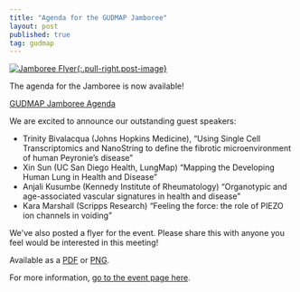 ```yaml
---
title: "Agenda for the GUDMAP Jamboree"
layout: post
published: true
tag: gudmap
---
```


[![Jamboree Flyer](/events/2021-gudmap-jamboree/GUDMAP-15-Year-Jamboree-Flyer.png){:.pull-right.post-image}](/events/2021-gudmap-jamboree/GUDMAP-15-Year-Jamboree-Flyer.png)

The agenda for the Jamboree is now available!

[GUDMAP Jamboree Agenda](/events/2021-gudmap-jamboree/2021-GUDMAP-Jamboree-Agenda-Draft.pdf)

We are excited to announce our outstanding guest speakers:

* Trinity Bivalacqua (Johns Hopkins Medicine), “Using Single Cell Transcriptomics and NanoString to define the fibrotic microenvironment of human Peyronie’s disease”
* Xin Sun (UC San Diego Health, LungMap) “Mapping the Developing Human Lung in Health and Disease”
* Anjali Kusumbe (Kennedy Institute of Rheumatology) “Organotypic and age-associated vascular signatures in health and disease”
* Kara Marshall (Scripps Research) “Feeling the force: the role of PIEZO ion channels in voiding”

We've also posted a flyer for the event. Please share this with anyone you feel would be interested in this meeting!

Available as a [PDF](/events/2021-gudmap-jamboree/GUDMAP-15-Year-Jamboree-Flyer.pdf) or [PNG](/events/2021-gudmap-jamboree/GUDMAP-15-Year-Jamboree-Flyer.png).

For more information, [go to the event page here](/events/2021-gudmap-jamboree/).
